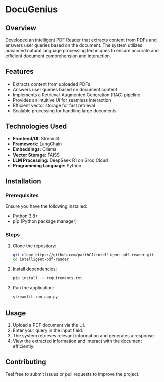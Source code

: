# DocuGenius

## Overview
Developed an intelligent PDF Reader that extracts content from PDFs and answers user queries based on the document. The system utilizes advanced natural language processing techniques to ensure accurate and efficient document comprehension and interaction.

## Features
- Extracts content from uploaded PDFs
- Answers user queries based on document content
- Implements a Retrieval-Augmented Generation (RAG) pipeline
- Provides an intuitive UI for seamless interaction
- Efficient vector storage for fast retrieval
- Scalable processing for handling large documents

## Technologies Used
- **Frontend/UI:** Streamlit
- **Framework:** LangChain
- **Embeddings:** Ollama
- **Vector Storage:** FAISS
- **LLM Processing:** DeepSeek R1 on Groq Cloud
- **Programming Language:** Python

## Installation
### Prerequisites
Ensure you have the following installed:
- Python 3.8+
- pip (Python package manager)

### Steps
1. Clone the repository:
   ```sh
   git clone https://github.com/parthCJ/intelligent-pdf-reader.git
   cd intelligent-pdf-reader
   ```
2. Install dependencies:
   ```sh
   pip install -r requirements.txt
   ```
3. Run the application:
   ```sh
   streamlit run app.py
   ```

## Usage
1. Upload a PDF document via the UI.
2. Enter your query in the input field.
3. The system retrieves relevant information and generates a response.
4. View the extracted information and interact with the document efficiently.

## Contributing
Feel free to submit issues or pull requests to improve the project.
